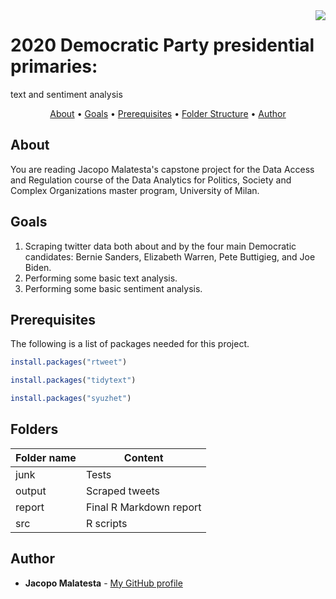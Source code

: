 <img src="https://raw.githubusercontent.com/JacopoMalatesta/awesome-readme/master/icon.png" align="right" />

# 2020 Democratic Party presidential primaries: 
text and sentiment analysis



<p align="center">
  <a href="#about">About</a> •
  <a href="#goals">Goals</a> •
  <a href="#prerequisites">Prerequisites</a> •
  <a href="#folders">Folder Structure</a> •
  <a href="#author">Author</a> 
</p>




## About
You are reading Jacopo Malatesta's capstone project for the Data Access and Regulation course of the Data Analytics for Politics, Society and Complex Organizations master program, University of Milan.

## Goals

1. Scraping twitter data both about and by the four main Democratic candidates: Bernie Sanders, Elizabeth Warren, Pete Buttigieg, and Joe Biden.
1. Performing some basic text analysis.
1. Performing some basic sentiment analysis.

## Prerequisites

The following is a list of packages needed for this project.

```r
install.packages("rtweet")
```

```r
install.packages("tidytext")
```

```r
install.packages("syuzhet")
```

## Folders 

Folder name | Content
------------ | -------------
junk | Tests 
output | Scraped tweets 
report | Final R Markdown report
src | R scripts

## Author

* **Jacopo Malatesta** - [My GitHub profile](https://github.com/JacopoMalatesta)


